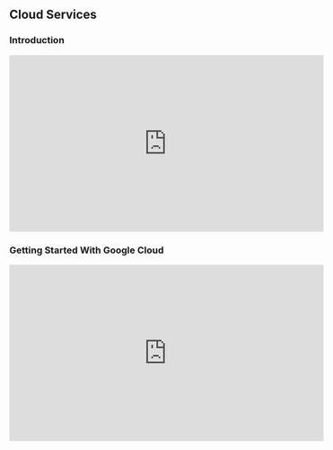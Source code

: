 ## Cloud Services

### Introduction

<iframe width="560" height="315" src="https://www.youtube.com/embed/DLwaq-kQ7X4" frameborder="0" allowfullscreen></iframe>

### Getting Started With Google Cloud

<iframe width="560" height="315" src="https://www.youtube.com/embed/UXVUngMwxEk" frameborder="0" allowfullscreen></iframe>
